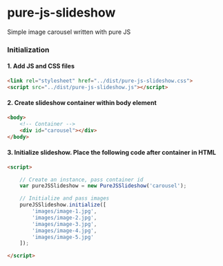 # pure-js-slideshow
Simple image carousel written with pure JS

### Initialization

#### 1. Add JS and CSS files
```html
<link rel="stylesheet" href="../dist/pure-js-slideshow.css">
<script src="../dist/pure-js-slideshow.js"></script>
```

#### 2. Create slideshow container within body element
```html
<body>
    <!-- Container -->
    <div id="carousel"></div>
</body>
```

#### 3. Initialize slideshow. Place the following code after container in HTML
```html
<script>

    // Create an instance, pass container id
    var pureJSSlideshow = new PureJSSlideshow('carousel');

    // Initialize and pass images
    pureJSSlideshow.initialize([
        'images/image-1.jpg',
        'images/image-2.jpg',
        'images/image-3.jpg',
        'images/image-4.jpg',
        'images/image-5.jpg'
    ]);

</script>
```
